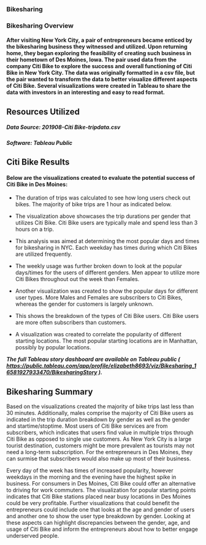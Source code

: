 ### Bikesharing
### Bikesharing Overview
#### After visiting New York City, a pair of entrepreneurs became enticed by the bikesharing business they witnessed and utilized. Upon returning home, they began exploring the feasibility of creating such business in their hometown of Des Moines, Iowa. The pair used data from the company Citi Bike to explore the success and overall functioning of Citi Bike in New York City. The data was originally formatted in a csv file, but the pair wanted to transform the data to better visualize different aspects of Citi Bike. Several visualizations were created in Tableau to share the data with investors in an interesting and easy to read format. 

## Resources Utilized
##### Data Source: 201908-Citi Bike-tripdata.csv
##### Software: Tableau Public

## Citi Bike Results
#### Below are the visualizations created to evaluate the potential success of Citi Bike in Des Moines:



*	The duration of trips was calculated to see how long users check out bikes. The majority of bike trips are 1 hour as indicated below.



*	The visualization above showcases the trip durations per gender that utilizes Citi Bike. Citi Bike users are typically male and spend less than 3 hours on a trip.


*	This analysis was aimed at determining the most popular days and times for bikesharing in NYC. Each weekday has times during which Citi Bikes are utilized frequently.


*	The weekly usage was further broken down to look at the popular days/times for the users of different genders. Men appear to utilize more Citi Bikes throughout out the week than Females.


*	Another visualization was created to show the popular days for different user types. More Males and Females are subscribers to Citi Bikes, whereas the gender for customers is largely unknown.



*	This shows the breakdown of the types of Citi Bike users. Citi Bike users are more often subscribers than customers.


*	A visualization was created to correlate the popularity of different starting locations. The most popular starting locations are in Manhattan, possibly by popular locations.

***The full Tableau story dashboard are available on Tableau public (
https://public.tableau.com/app/profile/elizabeth8693/viz/Bikesharing_16581927933470/BikesharingStory
).***


## Bikesharing Summary
Based on the visualizations created the majority of bike trips last less than 30 minutes. Additionally, males comprise the majority of Citi Bike users as indicated in the trip duration breakdown by gender as well as the gender and startime/stoptime. Most users of Citi Bike services are from subscribers, which indicates that users find value in multiple trips through Citi Bike as opposed to single use customers. As New York City is a large tourist destination, customers might be more prevalent as tourists may not need a long-term subscription. For the entrepreneurs in Des Moines, they can surmise that subscribers would also make up most of their business.


Every day of the week has times of increased popularity, however weekdays in the morning and the evening have the highest spike in business. For consumers in Des Moines, Citi Bike could offer an alternative to driving for work commuters. The visualization for popular starting points indicates that Citi Bike stations placed near busy locations in Des Moines could be very profitable. Further visualizations that could benefit the entrepreneurs could include one that looks at the age and gender of users and another one to show the user type breakdown by gender. Looking at these aspects can highlight discrepancies between the gender, age, and usage of Citi Bike and inform the entrepreneurs about how to better engage underserved people.


